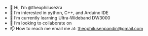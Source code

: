 - 👋 Hi, I’m @theophilusezra
- 👀 I’m interested in python, C++, and Arduino IDE
- 🌱 I’m currently learning Ultra-Wideband DW3000
- 💞️ I’m looking to collaborate on 
- 📫 How to reach me email me at: theophilusenpandin@gmail.com

<!---
theophilusezra/theophilusezra is a ✨ special ✨ repository because its `README.md` (this file) appears on your GitHub profile.
You can click the Preview link to take a look at your changes.
--->
